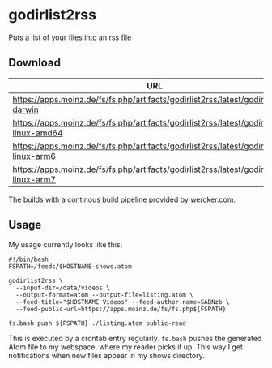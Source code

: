 # godirlist2rss
Puts a list of your files into an rss file

## Download

URL | Platform  | Arch
--- | --------- | ----
https://apps.moinz.de/fs/fs.php/artifacts/godirlist2rss/latest/godirlist2rss-darwin      | Darwin | Amd64
https://apps.moinz.de/fs/fs.php/artifacts/godirlist2rss/latest/godirlist2rss-linux-amd64 | Linux  | Amd64
https://apps.moinz.de/fs/fs.php/artifacts/godirlist2rss/latest/godirlist2rss-linux-arm6  | Linux  | Arm 6
https://apps.moinz.de/fs/fs.php/artifacts/godirlist2rss/latest/godirlist2rss-linux-arm7  | Linux  | Arm 7

The builds with a continous build pipeline provided by [wercker.com](http://wercker.com).

## Usage

My usage currently looks like this: 

```
#!/bin/bash
FSPATH=/feeds/$HOSTNAME-shows.atom

godirlist2rss \
  --input-dir=/data/videos \
  --output-format=atom --output-file=listing.atom \
  --feed-title="$HOSTNAME Videos" --feed-author-name=SABNzb \
  --feed-public-url=https://apps.moinz.de/fs/fs.php${FSPATH}

fs.bash push ${FSPATH} ./listing.atom public-read
```

This is executed by a crontab entry regularly. `fs.bash` pushes the generated Atom file to my webspace, where my reader picks it up. This way I get notifications when new files appear in my shows directory.